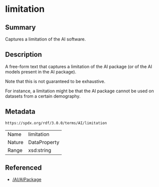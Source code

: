 <!-- Automatically generated by spec-parser v2.3.0 on 2024-07-29T18:25:30.305944+00:00 -->
<!-- SPDX-License-Identifier: Community-Spec-1.0 -->

# limitation

## Summary

Captures a limitation of the AI software.


## Description

A free-form text that captures a limitation of the AI package
(or of the AI models present in the AI package).

Note that this is not guaranteed to be exhaustive.

For instance, a limitation might be that the AI package cannot be used on
datasets from a certain demography.


## Metadata

`https://spdx.org/rdf/3.0.0/terms/AI/limitation`


| | |
|---|---|
| Name | limitation |
| Nature | DataProperty |
| Range | xsd:string |




## Referenced

- [/AI/AIPackage](../../AI/Classes/AIPackage.md)

